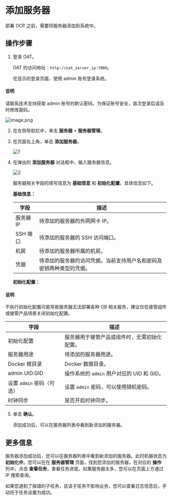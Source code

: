 # 添加服务器

部署 OCP 之前，需要将服务器添加到系统中。

## 操作步骤

1. 登录 OAT。

   OAT 的访问地址：`http://oat_server_ip:7000`。

   在显示的登录页面，使用 admin 账号登录系统。

  <main id="notice" type='explain'>
    <h4>说明</h4>
    <p>请联系技术支持获取 admin 账号的默认密码。为保证账号安全，首次登录后请及时修改密码。</p>
  </main>

   ![image.png](https://help-static-aliyun-doc.aliyuncs.com/assets/img/zh-CN/9077796061/p187569.png "image.png")

2. 在左侧导航栏中，单击 **服务器** \> **服务器管理**。

3. 在页面右上角，单击 **添加服务器**。

   ![1](https://obbusiness-private.oss-cn-shanghai.aliyuncs.com/doc/img/observer-enterprise/V4.0.0/4.deploy-the-oceanbase-database/OAT/1%E6%B7%BB%E5%8A%A0%E6%9C%8D%E5%8A%A1%E5%99%A8.png)

4. 在弹出的 **添加服务器** 对话框中，输入服务器信息。

   ![2](https://obbusiness-private.oss-cn-shanghai.aliyuncs.com/doc/img/observer-enterprise/V4.0.0/4.deploy-the-oceanbase-database/OAT/2%E6%B7%BB%E5%8A%A0%E6%9C%8D%E5%8A%A1%E5%99%A8.png)

   服务器相关字段的填写信息为 **基础信息** 和 **初始化配置**，具体信息如下。

   **基础信息：**

   |   字段    |          描述          |
   |-----------|----------------------|
   | 服务器 IP | 待添加的服务器的外网网卡 IP。    |
   | SSH 端口  | 待添加的服务器的 SSH 访问端口。   |
   | 机房      | 待添加的服务器所属的机房。        |
   | 凭据      | 待添加的服务器的访问凭据。当前支持用户名和密码及密钥两种类型的凭据。|

   **初始化配置：**

  <main id="notice" type='explain'>
    <h4>说明</h4>
    <p>不执行初始化配置可能导致服务器无法部署各种 OB 相关服务，建议仅在接管组件或接管产品场景关闭初始化配置。</p>
  </main>

   |   字段    |          描述         |
   |-----------|----------------------|
   | 初始化配置 | 服务器用于接管产品或组件时，无需初始化配置。|
   | 服务器用途 | 待添加的服务器用途。|
   | Docker 根目录 | Docker 数据目录。|
   | admin UID:GID | 操作系统的 `admin` 用户对应的 UID 和 GID。|
   | 设置 `admin` 密码（可选）| 设置 `admin` 密码，可以使用随机密码。|
   | 时钟同步 | 是否开启时钟同步。|

5. 单击 **确认**。

   添加成功后，可以在服务器列表中看到新添加的服务器。

## 更多信息

服务器添加成功后，您可以在服务器列表中看到新添加的服务器。此时机器状态为 **初始化中**。您可以在在 **服务器管理** 页面，找到您添加的服务器，在对应的 **操作** 列中，点击 **查看任务**，查看任务进度。如果服务器太多，您可以在页面上方通过 IP 搜索查询。

如果您遇到了报错的子任务，且该子任务不影响业务，您可以查看日志信息后，手动将子任务设置为成功。
